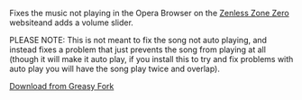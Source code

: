 Fixes the music not playing in the Opera Browser on the [Zenless Zone Zero](https://zenless.hoyoverse.com/) websiteand adds a volume slider.

PLEASE NOTE: This is not meant to fix the song not auto playing, and instead fixes a problem that just prevents the song from playing at all (though it will make it auto play, if you install this to try and fix problems with auto play you will have the song play twice and overlap).

[Download from Greasy Fork](https://greasyfork.org/en/scripts/473893-fix-zzz-opera-music)
